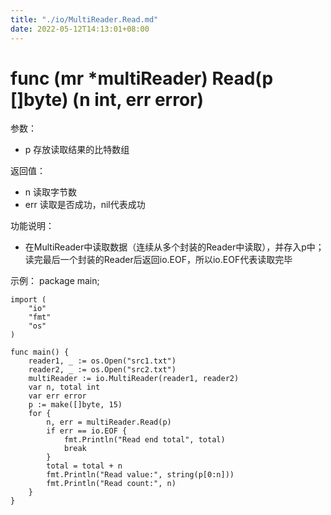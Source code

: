 ```yaml
---
title: "./io/MultiReader.Read.md"
date: 2022-05-12T14:13:01+08:00
---
```

# func (mr *multiReader) Read(p []byte) (n int, err error)

参数：
- p 存放读取结果的比特数组

返回值：
- n 读取字节数
- err 读取是否成功，nil代表成功

功能说明：
- 在MultiReader中读取数据（连续从多个封装的Reader中读取），并存入p中；读完最后一个封装的Reader后返回io.EOF，所以io.EOF代表读取完毕

示例：
  package main;
	
	import (
		"io"
		"fmt"
		"os"
	)
	
	func main() {
		reader1, _ := os.Open("src1.txt")
		reader2, _ := os.Open("src2.txt")
		multiReader := io.MultiReader(reader1, reader2)
		var n, total int
		var err error
		p := make([]byte, 15)
		for {
			n, err = multiReader.Read(p)
			if err == io.EOF {
				fmt.Println("Read end total", total)
				break
			}
			total = total + n
			fmt.Println("Read value:", string(p[0:n]))
			fmt.Println("Read count:", n)
		}
	}
